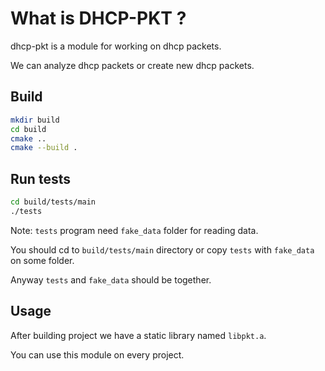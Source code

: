 # What is DHCP-PKT ?

dhcp-pkt is a module for working on dhcp packets.

We can analyze dhcp packets or create new dhcp packets.

## Build

```bash
mkdir build
cd build
cmake ..
cmake --build .
```

## Run tests

```bash
cd build/tests/main
./tests
```

Note: `tests` program need `fake_data` folder for reading data.

You should cd to `build/tests/main` directory or copy `tests` with `fake_data` on some folder.

Anyway `tests` and `fake_data` should be together.

## Usage

After building project we have a static library named `libpkt.a`.

You can use this module on every project.